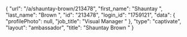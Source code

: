 {
    "url": "\/a\/shauntay-brown\/213478",
    "first_name": "Shauntay ",
    "last_name": "Brown ",
    "id": "213478",
    "login_id": "1759121",
    "data": {
        "profilePhoto": null,
        "job_title": "Visual Manager "
    },
    "type": "captivate",
    "layout": "ambassador",
    "title": "Shauntay  Brown "
}